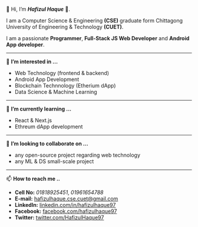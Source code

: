 👋 Hi, I’m ***Hafizul Haque*** 🙂.

I am a Computer Science & Engineering **(CSE)** graduate form Chittagong University of Engineering & Technology **(CUET)**. 

I am a passionate **Programmer**, **Full-Stack JS Web Developer** and **Android App developer**.

<hr/>

👀 **I’m interested in ...**

- Web Technology (frontend & backend)
- Android App Development
- Blockchain Technnology (Etherium dApp)
- Data Science & Machine Learning

<hr/>

🌱 **I’m currently learning ...**

 - React & Next.js
 - Ethreum dApp development
 
 <hr/>
 
💞️ **I’m looking to collaborate on ...**

- any open-source project regarding web technology 
- any ML & DS small-scale project

<hr/>

📫 **How to reach me ..**

- **Cell No:** *01818925451*, *01961654788*
- **E-mail:** [hafizulhaque.cse.cuet@gmail.com](mailto:hafizulhaque.cse.cuet@gmail.com)
- **LinkedIn:** [linkedin.com/in/hafizulhaque97](https://www.linkedin.com/in/hafizulhaque97)
- **Facebook:** [facebook.com/hafizulhaque97](https://www.facebook.com/hafizulhaque97)
- **Twitter:** [twitter.com/HafizulHaque97](https://twitter.com/HafizulHaque97)


<!---
HafizulHaque/HafizulHaque is a ✨ special ✨ repository because its `README.md` (this file) appears on your GitHub profile.
You can click the Preview link to take a look at your changes.
--->
